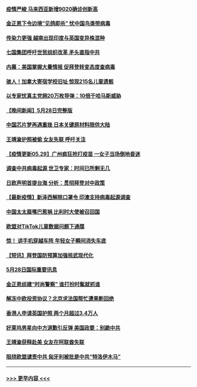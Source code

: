 #### [疫情严峻 马来西亚新增9020确诊创新高](../pages/prog202/a103130483.md?t=05291951) 
#### [金正恩下令边境“见鸽即杀” 忧中国鸟类带病毒](../pages/prog202/a103130484.md?t=05291951) 
#### [传染力更强 越南出现印度与英国变异株混种](../pages/prog202/a103130472.md?t=05291951) 
#### [七国集团呼吁世贸组织改革 矛头直指中共](../pages/prog202/a103130450.md?t=05291951) 
#### [内幕：美国掌握大量情报 促拜登转变态度查病毒](../pages/prog202/a103130352.md?t=05291951) 
#### [骇人！加拿大寄宿学校旧址 惊现215名儿童遗骸](../pages/prog202/a103130316.md?t=05291951) 
#### [以专家忧真主党拥20万枚导弹：10倍于哈马斯威胁](../pages/prog202/a103129806.md?t=05291951) 
#### [【晚间新闻】5月28日完整版](../pages/prog202/a103130279.md?t=05291951) 
#### [中国芯片梦再遇重挫 日本关键原材料限供大陆](../pages/prog202/a103130154.md?t=05291951) 
#### [王靖渝护照被偷 女友失联 呼吁关注](../pages/prog202/a103129933.md?t=05291951) 
#### [【疫情更新05.29】广州疯狂抢打疫苗 一女子当场倒地昏迷](../pages/prog202/a103114528.md?t=05291951) 
#### [调查中共病毒起源 世卫专家：时间已所剩无几](../pages/prog202/a103130136.md?t=05291951) 
#### [日欧声明首提台海 分析：贯彻拜登对中政策](../pages/prog202/a103129916.md?t=05291951) 
#### [【最新疫情】新泽西解除口罩令 印澳支持病毒起源调查](../pages/prog202/a103129913.md?t=05291951) 
#### [中国太太扇嘴巴惹祸 比利时大使被召回国](../pages/prog202/a103130094.md?t=05291951) 
#### [欧盟对TikTok儿童数据问题下通牒](../pages/prog202/a103130031.md?t=05291951) 
#### [惊！ 讲手机穿越车阵 年轻女子瞬间消失车底](../pages/prog202/a103129634.md?t=05291951) 
#### [【短讯】拜登国防预算加强核武现代化](../pages/prog202/a103129920.md?t=05291951) 
#### [5月28日国际重要讯息](../pages/prog202/a103129677.md?t=05291951) 
#### [金正恩组建“时尚警察” 谁打扮时髦就抓谁](../pages/prog202/a103129656.md?t=05291951) 
#### [解冻中欧投资协议？北京求法国帮忙遭果断回绝](../pages/prog202/a103129653.md?t=05291951) 
#### [香港人申请英国护照 两个月超过3.4万人](../pages/prog202/a103129610.md?t=05291951) 
#### [好莱坞男星向中方道歉引反弹 美国政要：别跪中共](../pages/prog202/a103129598.md?t=05291951) 
#### [王靖渝获释赴美 女友在阿联酋失联](../pages/prog202/a103129522.md?t=05291951) 
#### [阻挠欧盟谴责中共 匈牙利被批是中共“特洛伊木马”](../pages/prog202/a103129401.md?t=05291951) 

----
#### [ >>> 更早内容 <<< ](../indexes/prog202-earlier.md)
